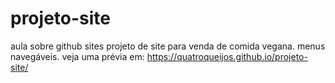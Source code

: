 # projeto-site
 aula sobre github sites
 projeto de site para venda de comida vegana.
 menus navegáveis.
 veja uma prévia em: https://quatroqueijos.github.io/projeto-site/
